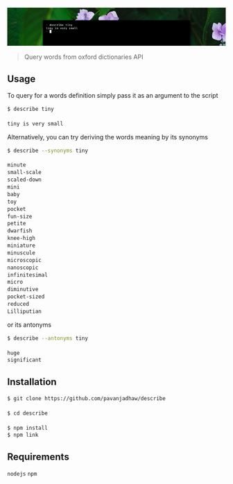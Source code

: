 ![heroimage.png](./media/describe.png)
>Query words from oxford dictionaries API

## Usage

To query for a words definition simply pass it as an argument to the script

```bash
$ describe tiny

tiny is very small
```

Alternatively, you can try deriving the words meaning by its synonyms

```bash
$ describe --synonyms tiny

minute
small-scale
scaled-down
mini
baby
toy
pocket
fun-size
petite
dwarfish
knee-high
miniature
minuscule
microscopic
nanoscopic
infinitesimal
micro
diminutive
pocket-sized
reduced
Lilliputian
```

or its antonyms

```bash
$ describe --antonyms tiny

huge
significant
```


## Installation

```bash
$ git clone https://github.com/pavanjadhaw/describe

$ cd describe

$ npm install
$ npm link
```


## Requirements

`nodejs`
`npm`